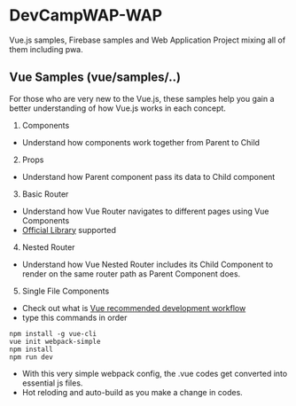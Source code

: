 # DevCampWAP-WAP
Vue.js samples, Firebase samples and Web Application Project mixing all of them including pwa.

## Vue Samples (vue/samples/..)
For those who are very new to the Vue.js, these samples help you gain a better understanding of how Vue.js works in each concept.

1. Components
  - Understand how components work together from Parent to Child

2. Props
  - Understand how Parent component pass its data to Child component

3. Basic Router
  - Understand how Vue Router navigates to different pages using Vue Components
  - [Official Library](https://github.com/vuejs/vue-router) supported

4. Nested Router
  - Understand how Vue Nested Router includes its Child Component to render on the same router path as Parent Component does.

5. Single File Components
  - Check out what is [Vue recommended development workflow]()
  - type this commands in order

  ```text
  npm install -g vue-cli
  vue init webpack-simple
  npm install
  npm run dev
  ```

  - With this very simple webpack config, the .vue codes get converted into essential js files.
  - Hot reloding and auto-build as you make a change in codes.
